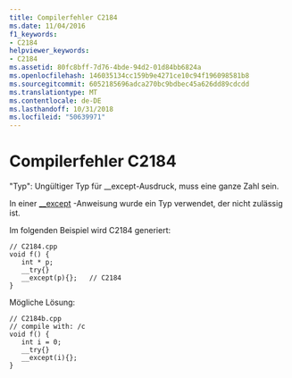 ```yaml
---
title: Compilerfehler C2184
ms.date: 11/04/2016
f1_keywords:
- C2184
helpviewer_keywords:
- C2184
ms.assetid: 80fc8bff-7d76-4bde-94d2-01d84bb6824a
ms.openlocfilehash: 146035134cc159b9e4271ce10c94f196098581b8
ms.sourcegitcommit: 6052185696adca270bc9bdbec45a626dd89cdcdd
ms.translationtype: MT
ms.contentlocale: de-DE
ms.lasthandoff: 10/31/2018
ms.locfileid: "50639971"
---
```

# <a name="compiler-error-c2184"></a>Compilerfehler C2184

"Typ": Ungültiger Typ für __except-Ausdruck, muss eine ganze Zahl sein.

In einer [__except](../../c-language/try-except-statement-c.md) -Anweisung wurde ein Typ verwendet, der nicht zulässig ist.

Im folgenden Beispiel wird C2184 generiert:

```
// C2184.cpp
void f() {
   int * p;
   __try{}
   __except(p){};   // C2184
}
```

Mögliche Lösung:

```
// C2184b.cpp
// compile with: /c
void f() {
   int i = 0;
   __try{}
   __except(i){};
}
```